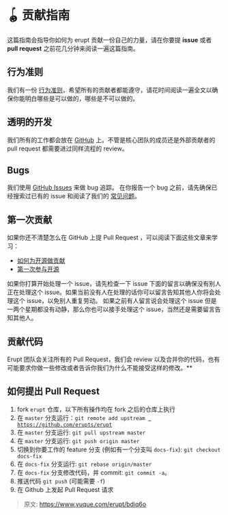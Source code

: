 # 🪀 贡献指南

这篇指南会指导你如何为 erupt 贡献一份自己的力量，请在你要提 **issue** 或者 **pull request** 之前花几分钟来阅读一遍这篇指南。

## 行为准则
我们有一份 [行为准则](https://github.com/erupts/erupt/blob/master/CODE_OF_CONDUCT.md)，希望所有的贡献者都能遵守，请花时间阅读一遍全文以确保你能明白哪些是可以做的，哪些是不可以做的。

## 透明的开发
我们所有的工作都会放在 [GitHub](https://github.com/erupts/erupt) 上。不管是核心团队的成员还是外部贡献者的 pull request 都需要进过同样流程的 review。

## Bugs
我们使用 [GitHub Issues](https://github.com/erupts/erupt/issues) 来做 bug 追踪。
在你报告一个 bug 之前，请先确保已经搜索过已有的 issue 和阅读了我们的 [常见问题](https://www.yuque.com/yuepeng/erupt/vr4md2)。


## 第一次贡献
如果你还不清楚怎么在 GitHub 上提 Pull Request ，可以阅读下面这些文章来学习：

- [如何为开源做贡献](https://opensource.guide/zh-cn/how-to-contribute/)
- [第一次参与开源](https://github.com/firstcontributions/first-contributions/blob/master/translations/README.chs.md)

如果你打算开始处理一个 issue，请先检查一下 issue 下面的留言以确保没有别人正在处理这个 issue。如果当前没有人在处理的话你可以留言告知其他人你将会处理这个 issue，以免别人重复劳动。
如果之前有人留言说会处理这个 issue 但是一两个星期都没有动静，那么你也可以接手处理这个 issue，当然还是需要留言告知其他人。

## 贡献代码
Erupt 团队会关注所有的 Pull Request，我们会 review 以及合并你的代码，也有可能要求你做一些修改或者告诉你我们为什么不能接受这样的修改。**

## 如何提出 Pull Request

1. fork `erupt` 仓库，以下所有操作均在 fork 之后的仓库上执行
2. 在 `master` 分支运行：`git remote add upstream `[` https://github.com/erupts/erupt`](https://github.com/erupts/erupt)
3. 在 `master` 分支运行: `git pull upstream master`
4. 在 `master` 分支运行: `git push origin master`
5. 切换到你要工作的 feature 分支 (例如有一个分支叫 `docs-fix`): `git checkout docs-fix`
6. 在 `docs-fix` 分支运行: `git rebase origin/master`
7. 在 `docs-fix` 分支修改代码，并 commit: `git commit -a`。
8. 推送代码 `git push` (可能需要 `-f`)
9. 在 Github 上发起 Pull Request 请求



> 原文: <https://www.yuque.com/erupt/bdiq6o>